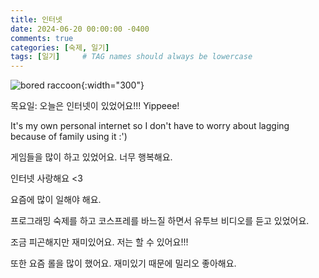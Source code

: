 ```yaml
---
title: 인터넷
date: 2024-06-20 00:00:00 -0400
comments: true
categories: [숙제, 일기]
tags: [일기]     # TAG names should always be lowercase
---
```


![bored raccoon](https://static.boredpanda.com/blog/wp-content/uploads/2020/10/funny-raccoons-302-5f8837a7bb55c__700.jpg){:width="300"}

목요일:
오늘은 인터넷이 있었어요!!! Yippeee!

It's my own personal internet so I don't have to worry about lagging because of family using it :')

게임들을 많이 하고 있었어요. 너무 행복해요. 

인터넷 사랑해요 <3

요즘에 많이 일해야 해요.

프로그래밍 숙제를 하고 코스프레를 바느질 하면서 유투브 비디오를 듣고 있었어요. 

조금 피곤해지만 재미있어요. 저는 할 수 있어요!!! 

또한 요즘 롤을 많이 했어요. 재미있기 때문에 밀리오 좋아해요.